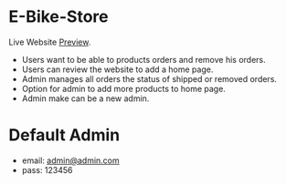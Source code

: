 # E-Bike-Store

Live Website [Preview](https://e-bike-store.web.app/).

* Users want to be able to products orders and remove his orders.
* Users can review the website to add a home page.
* Admin manages all orders the status of shipped or removed orders.
* Option for admin to add more products to home page.
* Admin make can be a new admin.

# Default Admin
* email: admin@admin.com
* pass: 123456

